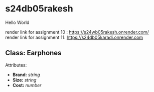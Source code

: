 # s24db05rakesh
Hello World

render link for assignment 10 : https://s24wb05rakesh.onrender.com/<br>
render link for assignment 11: <https://s24db05karadi.onrender.com>

## Class: Earphones

Attributes:
- **Brand:** *string*
- **Size:** *string*
- **Cost:** *number*
